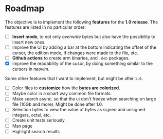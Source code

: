 # Roadmap

The objective is to implement the following __features__ for the __1.0 release__.
The features are listed in no particular order:

- [ ] __Insert mode__, to not only _overwrite_ bytes but also have the possibility to insert new ones.
- [ ] Improve the UI by adding a bar at the bottom indicating the offset of the cursor, the edition mode, if changes were made to the file, etc.
- [ ] __Github actions__ to create arm binaries, and `.deb` packages.
- [x] Improve the readability of the cusor, by doing something similar to the cursors in _neovim_.

Some other features that I want to implement, but might be after `1.0`.

- [ ] Color files to __customize__ how the __bytes are colorized__.
- [ ] Maybe color in a smart way common file formats.
- [ ] Make search async, so that the ui don't freeze when searching on large file (10Gb and more). Might be done after 1.0. 
- [ ] Selection bytes to view the value of bytes as signed and unsigned integers, octal, etc.
- [ ] Create unit tests seriously.
- [ ] Man page
- [ ] Highlight search results
